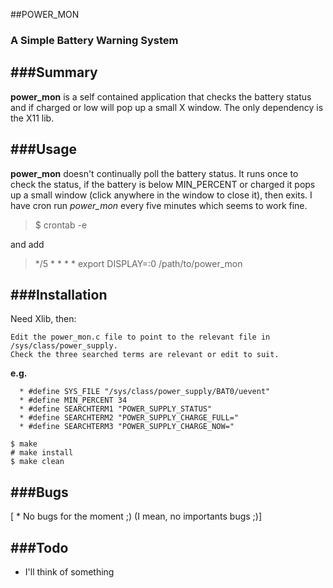 ##POWER_MON
### A Simple Battery Warning System


###Summary
-------

**power_mon** is a self contained application that checks the battery status
	and if charged or low will pop up a small X window. The only dependency 
	is the X11 lib.


###Usage
-----

**power_mon** doesn't continually poll the battery status. It runs once to check
	the status, if the battery is below MIN_PERCENT or charged it pops up a small window
	(click anywhere in the window to close it), then exits.
	I have cron run *power_mon* every five minutes which seems to work fine.

>	$ crontab -e 

and add

>	*/5 * * * * export DISPLAY=:0 /path/to/power_mon

###Installation
------------

Need Xlib, then:

    Edit the power_mon.c file to point to the relevant file in
    /sys/class/power_supply.
    Check the three searched terms are relevant or edit to suit.
**e.g.**

      * #define SYS_FILE "/sys/class/power_supply/BAT0/uevent"
      * #define MIN_PERCENT 34
      * #define SEARCHTERM1 "POWER_SUPPLY_STATUS"
      * #define SEARCHTERM2 "POWER_SUPPLY_CHARGE_FULL="
      * #define SEARCHTERM3 "POWER_SUPPLY_CHARGE_NOW="

    $ make
    # make install
    $ make clean


###Bugs
----

[ * No bugs for the moment ;) (I mean, no importants bugs ;)]


###Todo
----

  * I'll think of something

